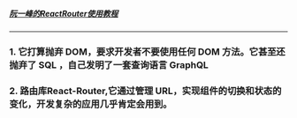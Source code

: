 ##### [阮一峰的ReactRouter使用教程](http://www.ruanyifeng.com/blog/2016/05/react_router.html?utm_source=tool.lu)

-----------------------------
### 1. 它打算抛弃 DOM，要求开发者不要使用任何 DOM 方法。它甚至还抛弃了 SQL ，自己发明了一套查询语言 GraphQL 
### 2. 路由库React-Router,它通过管理 URL，实现组件的切换和状态的变化，开发复杂的应用几乎肯定会用到。
